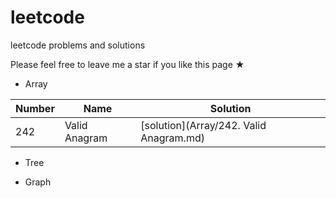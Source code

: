 # leetcode
leetcode problems and solutions

Please feel free to leave me a star if you like this page ★

* Array

|Number |Name |Solution |
|-------|-----|---------|
|242    |Valid Anagram| [solution](Array/242. Valid Anagram.md)|

* Tree

* Graph

